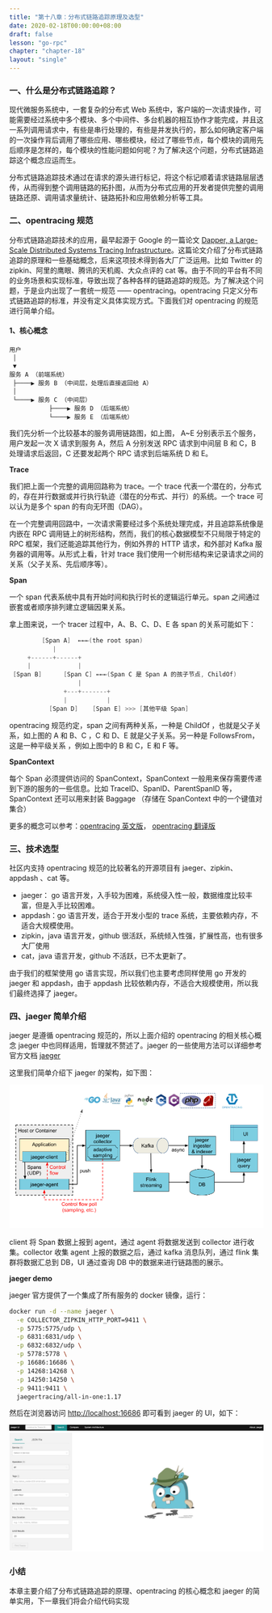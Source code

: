 ```yaml
---
title: "第十八章：分布式链路追踪原理及选型"
date: 2020-02-18T00:00:00+08:00
draft: false
lesson: "go-rpc"
chapter: "chapter-18"
layout: "single"
---
```


### 一、什么是分布式链路追踪？

现代微服务系统中，一套复杂的分布式 Web 系统中，客户端的一次请求操作，可能需要经过系统中多个模块、多个中间件、多台机器的相互协作才能完成，并且这一系列调用请求中，有些是串行处理的，有些是并发执行的，那么如何确定客户端的一次操作背后调用了哪些应用、哪些模块，经过了哪些节点，每个模块的调用先后顺序是怎样的，每个模块的性能问题如何呢？为了解决这个问题，分布式链路追踪这个概念应运而生。

分布式链路追踪技术通过在请求的源头进行标记，将这个标记顺着请求链路层层透传，从而得到整个调用链路的拓扑图，从而为分布式应用的开发者提供完整的调用链路还原、调用请求量统计、链路拓扑和应用依赖分析等工具。

### 二、opentracing 规范

分布式链路追踪技术的应用，最早起源于 Google 的一篇论文 [Dapper, a Large-Scale Distributed Systems Tracing Infrastructure](https://storage.googleapis.com/pub-tools-public-publication-data/pdf/36356.pdf)。这篇论文介绍了分布式链路追踪的原理和一些基础概念，后来这项技术得到各大厂广泛运用。比如 Twitter 的 zipkin、阿里的鹰眼、腾讯的天机阁、大众点评的 cat 等。由于不同的平台有不同的业务场景和实现标准，导致出现了各种各样的链路追踪的规范。为了解决这个问题，于是业内出现了一套统一规范 —— opentracing。opentracing 只定义分布式链路追踪的标准，并没有定义具体实现方式。下面我们对 opentracing 的规范进行简单介绍。

#### 1、核心概念

```
用户
 │
 ▼
服务 A （前端系统）
 ├────▶ 服务 B （中间层，处理后直接返回给 A）
 │
 └────▶ 服务 C （中间层）
           ├────▶ 服务 D （后端系统）
           └────▶ 服务 E （后端系统）
```

我们先分析一个比较基本的服务调用链路图，如上图， A~E 分别表示五个服务，用户发起一次 X 请求到服务 A，然后 A 分别发送 RPC 请求到中间层 B 和 C，B 处理请求后返回，C 还要发起两个 RPC 请求到后端系统 D 和 E。

**Trace**

我们把上面一个完整的调用回路称为 trace。一个 trace 代表一个潜在的，分布式的，存在并行数据或并行执行轨迹（潜在的分布式、并行）的系统。一个 trace 可以认为是多个 span 的有向无环图（DAG）。

在一个完整调用回路中，一次请求需要经过多个系统处理完成，并且追踪系统像是内嵌在 RPC 调用链上的树形结构，然而，我们的核心数据模型不只局限于特定的 RPC 框架，我们还能追踪其他行为，例如外界的 HTTP 请求，和外部对 Kafka 服务器的调用等。从形式上看，针对 trace 我们使用一个树形结构来记录请求之间的关系（父子关系、先后顺序等）。

**Span**

一个 span 代表系统中具有开始时间和执行时长的逻辑运行单元。span 之间通过嵌套或者顺序排列建立逻辑因果关系。

拿上图来说，一个 tracer 过程中，A、B、C、D、E 各 span 的关系可能如下：

```go
         [Span A]  ←←←(the root span)
            |
     +------+------+
     |             |
 [Span B]      [Span C] ←←←(Span C 是 Span A 的孩子节点, ChildOf)
                   |
               +---+-------+
               |           |
           [Span D]    [Span E] >>> [其他平级 Span]
```

opentracing 规范约定，span 之间有两种关系，一种是 ChildOf ，也就是父子关系，如上图的 A 和 B、C ，C 和 D、E 就是父子关系。另一种是 FollowsFrom，这是一种平级关系 ，例如上图中的 B 和 C，E 和 F 等。

**SpanContext**

每个 Span 必须提供访问的 SpanContext，SpanContext 一般用来保存需要传递到下游的服务的一些信息。比如 TraceID、SpanID、ParentSpanID 等，SpanContext 还可以用来封装 Baggage （存储在 SpanContext 中的一个键值对集合）

更多的概念可以参考：[opentracing 英文版](https://opentracing.io/)， [opentracing 翻译版](https://wu-sheng.gitbooks.io/opentracing-io/content/pages/spec.html)

### 三、技术选型

社区内支持 opentracing 规范的比较著名的开源项目有 jaeger、zipkin、appdash 、cat 等。

- jaeger： go 语言开发，入手较为困难，系统侵入性一般，数据维度比较丰富，但是入手比较困难。
- appdash：go 语言开发，适合于开发小型的 trace 系统，主要依赖内存，不适合大规模使用。
- zipkin，java 语言开发，github 很活跃，系统倾入性强，扩展性高，也有很多大厂使用
- cat，java 语言开发，github 不活跃，已不太更新了。

由于我们的框架使用 go 语言实现，所以我们也主要考虑同样使用 go 开发的 jaeger 和 appdash，由于 appdash 比较依赖内存，不适合大规模使用，所以我们最终选择了 jaeger。

### 四、jaeger 简单介绍

jaeger 是遵循 opentracing 规范的，所以上面介绍的 opentracing 的相关核心概念 jaeger 中也同样适用，哲理就不赘述了。jaeger 的一些使用方法可以详细参考官方文档 [jaeger](https://www.jaegertracing.io/)

这里我们简单介绍下 jaeger 的架构，如下图：

![img](/images/go-rpc/18-1.jpg)

client 将 Span 数据上报到 agent，通过 agent 将数据发送到 collector 进行收集。collector 收集 agent 上报的数据之后，通过 kafka 消息队列，通过 flink 集群将数据汇总到 DB，UI 通过查询 DB 中的数据来进行链路图的展示。

**jaeger demo**

jaeger 官方提供了一个集成了所有服务的 docker 镜像，运行：

```bash
docker run -d --name jaeger \
  -e COLLECTOR_ZIPKIN_HTTP_PORT=9411 \
  -p 5775:5775/udp \
  -p 6831:6831/udp \
  -p 6832:6832/udp \
  -p 5778:5778 \
  -p 16686:16686 \
  -p 14268:14268 \
  -p 14250:14250 \
  -p 9411:9411 \
  jaegertracing/all-in-one:1.17
```

然后在浏览器访问 [http://localhost:16686](http://localhost:16686) 即可看到 jaeger 的 UI，如下：

![img](/images/go-rpc/18-2.jpg)

### 小结

本章主要介绍了分布式链路追踪的原理、opentracing 的核心概念和 jaeger 的简单实用，下一章我们将会介绍代码实现